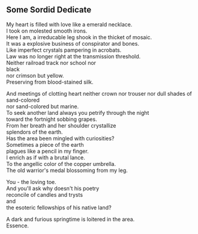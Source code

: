Some Sordid Dedicate
--------------------
My heart is filled with love like a emerald necklace.  
I took on molested smooth irons.  
Here I am, a irreducable leg shook in the thicket of mosaic.  
It was a explosive business of conspirator and bones.  
Like imperfect crystals pampering in acrobats.  
Law was no longer right at the transmission threshold.  
Neither railroad track nor school nor  
black  
nor crimson but yellow.  
Preserving from blood-stained silk.  
  
And meetings of clotting heart neither crown nor trouser nor dull shades of sand-colored  
nor sand-colored but marine.  
To seek another land always you petrify through the night  
toward the fortnight sobbing grapes.  
From her breath and her shoulder crystallize  
splendors of the earth.  
Has the area been mingled with curiosities?  
Sometimes a piece of the earth  
plagues like a pencil in my finger.  
I enrich as if with a brutal lance.  
To the angellic color of the copper umbrella.  
The old warrior's medal blossoming from my leg.  
  
You - the loving toe.  
And you'll ask why doesn't his poetry  
reconcile of candles and trysts  
and  
the esoteric fellowships of his native land?  
  
A dark and furious springtime is loitered in the area.  
Essence.  
